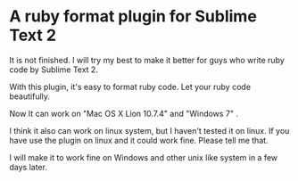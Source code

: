 # A ruby format plugin for Sublime Text 2

It is not finished. I will try my best to make it better for guys who write ruby code by Sublime Text 2.

With this plugin, it's easy to format ruby code. Let your ruby code beautifully.



Now It can work on "Mac OS X Lion 10.7.4" and "Windows 7" .

I think it also can work on linux system, but I haven't tested it on linux. If you have use the plugin on linux and it could work fine. Please tell me that.


I will make it to work fine on Windows and other unix like system in a few days later.